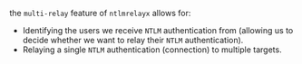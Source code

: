 the `multi-relay` feature of `ntlmrelayx` allows for:
- Identifying the users we receive `NTLM` authentication from (allowing us to decide whether we want to relay their `NTLM` authentication).
- Relaying a single `NTLM` authentication (connection) to multiple targets.